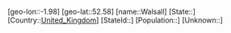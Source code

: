 ﻿---
location: [52.58,-1.98]
type: City
tags:
- geo/City


SpocWebEntityId: 35426
isDeleted: false
confidential: public

---
[geo-lon::-1.98]
[geo-lat::52.58]
[name::Walsall]
[State::]
[Country::[United_Kingdom](geo/Continent/Europe/United_Kingdom.md)]
[StateId::]
[Population::]
[Unknown::]

